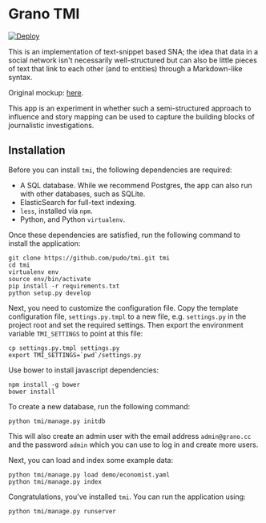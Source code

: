 # Grano TMI

[![Deploy](https://www.herokucdn.com/deploy/button.png)](https://heroku.com/deploy?template=https://github.com/pudo/tmi)


This is an implementation of text-snippet based SNA; the idea that data
in a social network isn't necessarily well-structured but can also be 
little pieces of text that link to each other (and to entities) through
a Markdown-like syntax.

Original mockup: [here](http://opendatalabs.org/misc/grano/_mockup).

This app is an experiment in whether such a semi-structured approach to 
influence and story mapping can be used to capture the building blocks 
of journalistic investigations.

## Installation

Before you can install ``tmi``, the following dependencies are required:

* A SQL database. While we recommend Postgres, the app can also run with other databases, such as SQLite.
* ElasticSearch for full-text indexing.
* ``less``, installed via ``npm``.
* Python, and Python ``virtualenv``.

Once these dependencies are satisfied, run the following command to install the application: 

    git clone https://github.com/pudo/tmi.git tmi
    cd tmi
    virtualenv env
    source env/bin/activate
    pip install -r requirements.txt
    python setup.py develop

Next, you need to customize the configuration file. Copy the template configuration file, ``settings.py.tmpl`` to a new file, e.g. ``settings.py`` in the project root and set the required settings. Then export the environment variable ``TMI_SETTINGS`` to point at this file:

    cp settings.py.tmpl settings.py
    export TMI_SETTINGS=`pwd`/settings.py

Use bower to install javascript dependencies:

    npm install -g bower
    bower install

To create a new database, run the following command: 

    python tmi/manage.py initdb

This will also create an admin user with the email address ``admin@grano.cc`` and the password ``admin`` which you can use to log in and create more users.

Next, you can load and index some example data:

    python tmi/manage.py load demo/economist.yaml
    python tmi/manage.py index

Congratulations, you've installed ``tmi``. You can run the application using:

    python tmi/manage.py runserver

